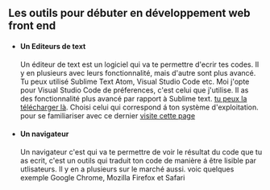 <h2>Les outils pour débuter en développement web front end</h2>
<div>
    <ul>
        <li>
            <h4>Un Editeurs de text</h4>
            <p>
                Un éditeur de text est un logiciel qui va te permettre d'ecrir tes codes. Il y en plusieurs avec leurs fonctionnalité, mais d'autre sont plus avancé. Tu peux utilisé Sublime Text
                Atom, Visual Studio Code etc. Moi j'opte pour Visual Studio Code de préferences, c'est celui que j'utilise. Il as des fonctionnalité plus avancé par rapport à Sublime text. <a href="https://code.visualstudio.com/download">tu peux la télécharger là</a>. Choisi celui qui correspond á ton système d'exploitation. pour se familiariser avec ce dernier <a href="https://code.visualstudio.com/docs/editor/codebasics">visite cette page</a>
            </p>
        </li>
        <li>
            <h4>Un navigateur</h4>
            <p>
                Un navigateur c'est qui va te permettre de voir le résultat du code que tu as ecrit, c'est un outils qui traduit ton code de manière á être lisible par utlisateurs. Il y en a plusieurs sur le marché aussi. voic quelques exemple Google Chrome, Mozilla Firefox et Safari
            </p>
        </li>
    </ul>
</div>